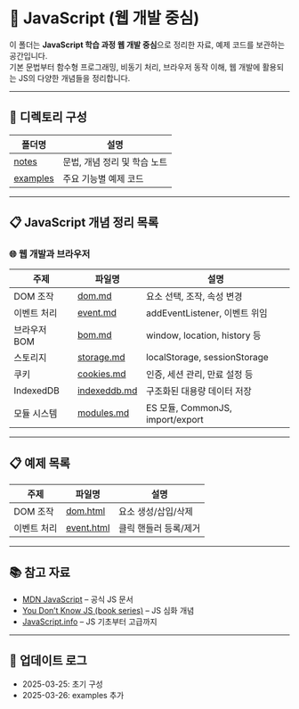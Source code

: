 
# 📜 JavaScript (웹 개발 중심)

이 폴더는 **JavaScript 학습 과정 웹 개발 중심**으로 정리한 자료, 예제 코드를 보관하는 공간입니다.  
기본 문법부터 함수형 프로그래밍, 비동기 처리, 브라우저 동작 이해, 웹 개발에 활용되는 JS의 다양한 개념들을 정리합니다.

---

## 📂 디렉토리 구성

| 폴더명 | 설명 |
|---|---|
| [notes](./notes) | 문법, 개념 정리 및 학습 노트 |
| [examples](./examples) | 주요 기능별 예제 코드 |

---

## 📋 JavaScript 개념 정리 목록

### 🌐 웹 개발과 브라우저
| 주제 | 파일명 | 설명 |
|---|---|---|
| DOM 조작 | [dom.md](./notes/dom.md) | 요소 선택, 조작, 속성 변경 |
| 이벤트 처리 | [event.md](./notes/event.md) | addEventListener, 이벤트 위임 |
| 브라우저 BOM | [bom.md](./notes/bom.md) | window, location, history 등 |
| 스토리지 | [storage.md](./notes/storage.md) | localStorage, sessionStorage |
| 쿠키 | [cookies.md](./notes/cookies.md) | 인증, 세션 관리, 만료 설정 등 |
| IndexedDB | [indexeddb.md](./notes/indexeddb.md) | 구조화된 대용량 데이터 저장 |
| 모듈 시스템 | [modules.md](./notes/modules.md) | ES 모듈, CommonJS, import/export |

---

## 📋 예제 목록

| 주제 | 파일명 | 설명 |
|---|---|---|
| DOM 조작 | [dom.html](./examples/dom.html) | 요소 생성/삽입/삭제 |
| 이벤트 처리 | [event.html](./examples/event.html) | 클릭 핸들러 등록/제거 |

---

## 📚 참고 자료

- [MDN JavaScript](https://developer.mozilla.org/ko/docs/Web/JavaScript) – 공식 JS 문서  
- [You Don’t Know JS (book series)](https://github.com/getify/You-Dont-Know-JS) – JS 심화 개념  
- [JavaScript.info](https://javascript.info/) – JS 기초부터 고급까지  

---

## 📢 업데이트 로그

- 2025-03-25: 초기 구성
- 2025-03-26: examples 추가
